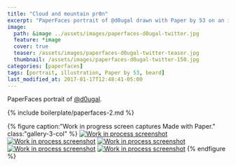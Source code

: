 ```yaml
---
title: "Cloud and mountain pr0n"
excerpt: "PaperFaces portrait of @d0ugal drawn with Paper by 53 on an iPad."
image: 
  path: &image ../assets/images/paperfaces-d0ugal-twitter.jpg 
  feature: *image
  cover: true
  teaser: /assets/images/paperfaces-d0ugal-twitter-teaser.jpg
  thumbnail: /assets/images/paperfaces-d0ugal-twitter-150.jpg
categories: [paperfaces]
tags: [portrait, illustration, Paper by 53, beard]
last_modified_at: 2017-01-17T12:48:41-05:00
---
```


PaperFaces portrait of [@d0ugal](https://twitter.com/d0ugal).

{% include boilerplate/paperfaces-2.md %}

{% figure caption:"Work in progress screen captures Made with Paper." class:"gallery-3-col" %}
[![Work in process screenshot](/assets/images/paperfaces-d0ugal-process-1-600.jpg)](/assets/images/paperfaces-d0ugal-process-1-lg.jpg) [![Work in process screenshot](/assets/images/paperfaces-d0ugal-process-2-600.jpg)](/assets/images/paperfaces-d0ugal-process-2-lg.jpg) [![Work in process screenshot](/assets/images/paperfaces-d0ugal-process-3-600.jpg)](/assets/images/paperfaces-d0ugal-process-3-lg.jpg) [![Work in process screenshot](/assets/images/paperfaces-d0ugal-process-4-600.jpg)](/assets/images/paperfaces-d0ugal-process-4-lg.jpg) [![Work in process screenshot](/assets/images/paperfaces-d0ugal-process-5-600.jpg)](/assets/images/paperfaces-d0ugal-process-5-lg.jpg)
{% endfigure %}
